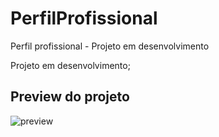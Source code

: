 # PerfilProfissional
Perfil profissional - Projeto em desenvolvimento

Projeto em desenvolvimento;

## Preview do projeto
![preview](https://henriquegoldani.github.io/PerfilProfissional/)

